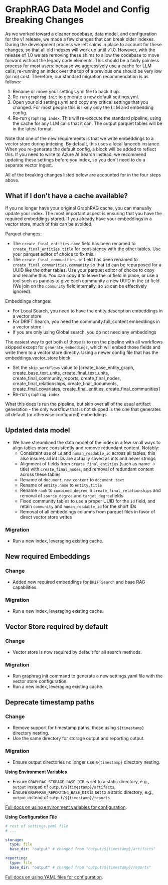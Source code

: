 # GraphRAG Data Model and Config Breaking Changes

As we worked toward a cleaner codebase, data model, and configuration for the v1 release, we made a few changes that can break older indexes. During the development process we left shims in place to account for these changes, so that all old indexes will work up until v1.0. However, with the release of 1.0 we are removing these shims to allow the codebase to move forward without the legacy code elements. This should be a fairly painless process for most users: because we aggressively use a cache for LLM calls, re-running an index over the top of a previous one should be very low (or no) cost. Therefore, our standard migration recommendation is as follows:

1. Rename or move your settings.yml file to back it up.
2. Re-run `graphrag init` to generate a new default settings.yml.
3. Open your old settings.yml and copy any critical settings that you changed. For most people this is likely only the LLM and embedding config.
4. Re-run `graphrag index`. This will re-execute the standard pipeline, using the cache for any LLM calls that it can. The output parquet tables will be in the latest format.

Note that one of the new requirements is that we write embeddings to a vector store during indexing. By default, this uses a local lancedb instance. When you re-generate the default config, a block will be added to reflect this. If you need to write to Azure AI Search instead, we recommend updating these settings before you index, so you don't need to do a separate vector ingest.

All of the breaking changes listed below are accounted for in the four steps above.

## What if I don't have a cache available?

If you no longer have your original GraphRAG cache, you can manually update your index. The most important aspect is ensuring that you have the required embeddings stored. If you already have your embeddings in a vector store, much of this can be avoided.

Parquet changes:
- The `create_final_entities.name` field has been renamed to `create_final_entities.title` for consistency with the other tables. Use your parquet editor of choice to fix this.
- The `create_final_communities.id` field has been renamed to `create_final_communities.community` so that `id` can be repurposed for a UUID like the other tables. Use your parquet editor of choice to copy and rename this. You can copy it to leave the `id` field in place, or use a tool such as pandas to give each community a new UUID in the `id` field. (We join on the `community` field internally, so `id` can be effectively ignored).

Embeddings changes:
- For Local Search, you need to have the entity.description embeddings in a vector store
- For DRIFT Search, you need the community.full_content embeddings in a vector store
- If you are only using Global search, you do not need any embeddings

The easiest way to get both of those is to run the pipeline with all workflows skipped except for `generate_embeddings`, which will embed those fields and write them to a vector store directly. Using a newer config file that has the embeddings.vector_store block:

- Set the `skip_workflows` value to [create_base_entity_graph, create_base_text_units, create_final_text_units, create_final_community_reports, create_final_nodes, create_final_relationships, create_final_documents, create_final_covariates, create_final_entities, create_final_communities]
- Re-run `graphrag index`

What this does is run the pipeline, but skip over all of the usual artifact generation - the only workflow that is not skipped is the one that generates all default (or otherwise configured) embeddings.

## Updated data model

- We have streamlined the data model of the index in a few small ways to align tables more consistently and remove redundant content. Notably:
    - Consistent use of `id` and `human_readable_id` across all tables; this also insures all int IDs are actually saved as ints and never strings
    - Alignment of fields from `create_final_entities` (such as name -> title) with `create_final_nodes`, and removal of redundant content across these tables
    - Rename of `document.raw_content` to `document.text`
    - Rename of `entity.name` to `entity.title`
    - Rename `rank` to `combined_degree` in `create_final_relationships` and removal of `source_degree` and `target_degree`fields
    - Fixed community tables to use a proper UUID for the `id` field, and retain `community` and `human_readable_id` for the short IDs
    - Removal of all embeddings columns from parquet files in favor of direct vector store writes

### Migration

- Run a new index, leveraging existing cache.

## New required Embeddings

### Change

- Added new required embeddings for `DRIFTSearch` and base RAG capabilities.

### Migration

- Run a new index, leveraging existing cache.

## Vector Store required by default

### Change

- Vector store is now required by default for all search methods.

### Migration

- Run graphrag init command to generate a new settings.yaml file with the vector store configuration.
- Run a new index, leveraging existing cache.

## Deprecate timestamp paths

### Change

- Remove support for timestamp paths, those using `${timestamp}` directory nesting.
- Use the same directory for storage output and reporting output.

### Migration

- Ensure output directories no longer use `${timestamp}` directory nesting.

**Using Environment Variables**

- Ensure `GRAPHRAG_STORAGE_BASE_DIR` is set to a static directory, e.g., `output` instead of `output/${timestamp}/artifacts`.
- Ensure `GRAPHRAG_REPORTING_BASE_DIR` is set to a static directory, e.g., `output` instead of `output/${timestamp}/reports`

[Full docs on using environment variables for configuration](https://microsoft.github.io/graphrag/config/env_vars/).

**Using Configuration File**

```yaml
# rest of settings.yaml file
# ...

storage:
  type: file
  base_dir: "output" # changed from "output/${timestamp}/artifacts"

reporting:
  type: file
  base_dir: "output" # changed from "output/${timestamp}/reports"
```

[Full docs on using YAML files for configuration](https://microsoft.github.io/graphrag/config/yaml/).
